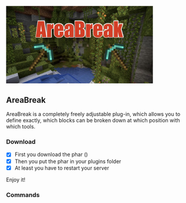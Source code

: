 <img src="/assets/logo.jpg" width="400px">  

## AreaBreak

AreaBreak is a completely freely adjustable plug-in, 
which allows you to define exactly, 
which blocks can be broken down at which position with which tools.

### Download

- [x] First you download the phar ()
- [x] Then you put the phar in your plugins folder
- [x] At least you have to restart your server

Enjoy it!

### Commands
